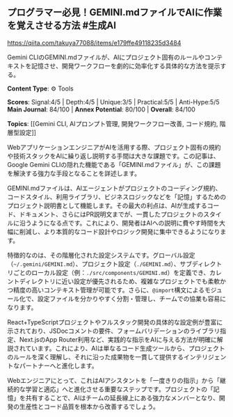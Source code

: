 ## プログラマー必見！GEMINI.mdファイルでAIに作業を覚えさせる方法 #生成AI

https://qiita.com/takuya77088/items/e179ffe49118235d3484

Gemini CLIのGEMINI.mdファイルが、AIにプロジェクト固有のルールやコンテキストを記憶させ、開発ワークフローを劇的に効率化する具体的な方法を提示する。

**Content Type**: ⚙️ Tools

**Scores**: Signal:4/5 | Depth:4/5 | Unique:3/5 | Practical:5/5 | Anti-Hype:5/5
**Main Journal**: 84/100 | **Annex Potential**: 80/100 | **Overall**: 84/100

**Topics**: [[Gemini CLI, AIプロンプト管理, 開発ワークフロー改善, コード規約, 階層型設定]]

WebアプリケーションエンジニアがAIを活用する際、プロジェクト固有の規約や技術スタックをAIに繰り返し説明する手間は大きな課題です。この記事は、Google Gemini CLIの隠れた機能である「GEMINI.mdファイル」が、この課題を解決する強力な手段となることを詳述します。

GEMINI.mdファイルは、AIエージェントがプロジェクトのコーディング規約、コードスタイル、利用ライブラリ、ビジネスロジックなどを「記憶」するためのプロジェクト説明書として機能します。その最大の利点は、AIが生成するコード、ドキュメント、さらにはPR説明文までが、一貫したプロジェクトのスタイルに沿うようになる点です。これにより、開発者はAIへの説明に費やす時間を大幅に削減し、より本質的なコード設計やロジック開発に集中できるようになります。

特徴的なのは、その階層化された設定システムです。グローバル設定（`~/.gemini/GEMINI.md`）、プロジェクト設定（`./GEMINI.md`）、サブディレクトリごとのローカル設定（例：`./src/components/GEMINI.md`）を定義でき、カレントディレクトリに近い設定が優先されるため、複雑なプロジェクトでも柔軟かつ精度の高いコンテキスト管理が可能です。さらに、`@import`構文によるモジュール化で、設定ファイルを分かりやすく分割・管理し、チームでの協業も容易になります。

React+TypeScriptプロジェクトやフルスタック開発の具体的な設定例が豊富に示されており、JSDocコメントの要件、フォームバリデーションのライブラリ指定、Next.jsのApp Router利用など、実践的な指示をAIに与える方法が明確に解説されています。これにより、AIは単なるコード生成ツールから、プロジェクトのルールを深く理解し、それに沿った成果物を一貫して提供するインテリジェントなパートナーへと進化します。

Webエンジニアにとって、これはAIアシスタントを「一度きりの指示」から「継続的な学習と適応」へと進化させる重要なステップです。プロジェクトの「記憶」を共有することで、AIはチームの延長線上にある強力なメンバーとなり、開発の生産性とコード品質を根本から改善するでしょう。